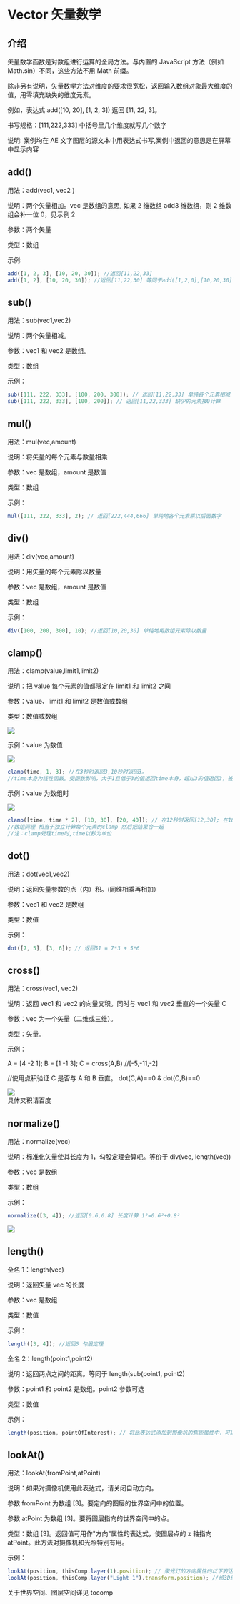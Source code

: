 # Vector 矢量数学

## 介绍

矢量数学函数是对数组进行运算的全局方法。与内置的 JavaScript 方法（例如 Math.sin）不同，这些方法不用 Math 前缀。

除非另有说明，矢量数学方法对维度的要求很宽松，返回输入数组对象最大维度的值，用零填充缺失的维度元素。

例如，表达式 add([10, 20], [1, 2, 3]) 返回 [11, 22, 3]。

书写规格：[111,222,333] 中括号里几个维度就写几个数字

说明: 案例均在 AE 文字图层的源文本中用表达式书写,案例中返回的意思是在屏幕中显示内容

## add()

用法：add(vec1, vec2 )

说明：两个矢量相加。vec 是数组的意思, 如果 2 维数组 add3 维数组，则 2 维数组会补一位 0，见示例 2

参数：两个矢量

类型：数组

示例:

```javascript
add([1, 2, 3], [10, 20, 30]); //返回[11,22,33]
add([1, 2], [10, 20, 30]); //返回[11,22,30] 等同于add([1,2,0],[10,20,30])
```

## sub()

用法：sub(vec1,vec2)

说明：两个矢量相减。

参数：vec1 和 vec2 是数组。

类型：数组

示例：

```javascript
sub([111, 222, 333], [100, 200, 300]); // 返回[11,22,33] 单纯各个元素相减
sub([111, 222, 333], [100, 200]); // 返回[11,22,333] 缺少的元素按0计算
```

## mul()

用法：mul(vec,amount)

说明：将矢量的每个元素与数量相乘

参数：vec 是数组，amount 是数值

类型：数组

示例：

```javascript
mul([111, 222, 333], 2); // 返回[222,444,666] 单纯地各个元素乘以后面数字
```

## div()

用法：div(vec,amount)

说明：用矢量的每个元素除以数量

参数：vec 是数组，amount 是数值

类型：数组

示例：

```javascript
div([100, 200, 300], 10); //返回[10,20,30] 单纯地用数组元素除以数量
```

## clamp()

用法：clamp(value,limit1,limit2)

说明：把 value 每个元素的值都限定在 limit1 和 limit2 之间

参数：value、limit1 和 limit2 是数值或数组

类型：数值或数组

![](https://mir.yuelili.com/wp-content/uploads/user/docs/exp-a-z/exp-clamp.png)

示例：value 为数值

![](https://mir.yuelili.com/wp-content/uploads/user/AE/expression/clamp.bmp)

```javascript
clamp(time, 1, 3); //在3秒时返回3,10秒时返回3。
//time本身为线性函数。受函数影响，大于1且低于3的值返回time本身，超过3的值返回3，被限制。
```

示例：value 为数组时

![](https://mir.yuelili.com/wp-content/uploads/user/AE/expression/exp-global13.bmp)

```javascript
clamp([time, time * 2], [10, 30], [20, 40]); // 在12秒时返回[12,30]; 在18秒时返回[18,36]
//数组同理 相当于独立计算每个元素的clamp 然后把结果合一起
//注：clamp处理time时,time以秒为单位
```

## dot()

用法：dot(vec1,vec2)

说明：返回矢量参数的点（内）积。(同维相乘再相加）

参数：vec1 和 vec2 是数组

类型：数值

示例：

```javascript
dot([7, 5], [3, 6]); // 返回51 = 7*3 + 5*6
```

## cross()

用法：cross(vec1, vec2)

说明：返回 vec1 和 vec2 的向量叉积。同时与 vec1 和 vec2 垂直的一个矢量 C

参数：vec 为一个矢量（二维或三维）。

类型：矢量。

示例：

A = [4 -2 1];
B = [1 -1 3];
C = cross(A,B) //[-5,-11,-2]

//使用点积验证 C 是否与 A 和 B 垂直。 dot(C,A)==0 & dot(C,B)==0

![](https://mir.yuelili.com/wp-content/uploads/user/AE/expression/exp-global14.bmp)  
具体叉积请百度

## normalize()

用法：normalize(vec)

说明：标准化矢量使其长度为 1，勾股定理会算吧。等价于 div(vec, length(vec))

参数：vec 是数组

类型：数组

示例：

```javascript
normalize([3, 4]); //返回[0.6,0.8] 长度计算 1²=0.6²+0.8²
```

![](https://mir.yuelili.com/wp-content/uploads/user/AE/expression/exp-global15.bmp?imageView2/1/w/778/h/754#)

## length()

全名 1：length(vec)

说明：返回矢量 vec 的长度

参数：vec 是数组

类型：数值

示例：

```javascript
length([3, 4]); //返回5 勾股定理
```

全名 2：length(point1,point2)

说明：返回两点之间的距离。等同于 length(sub(point1, point2)

参数：point1 和 point2 是数组。point2 参数可选

类型：数值

示例：

```javascript
length(position, pointOfInterest); // 将此表达式添加到摄像机的焦距属性中，可以使焦平面锁定到摄像机的目标点，以便目标点对准焦点
```

## lookAt()

用法：lookAt(fromPoint,atPoint)

说明：如果对摄像机使用此表达式，请关闭自动方向。

参数 fromPoint 为数组 [3]。要定向的图层的世界空间中的位置。

参数 atPoint 为数组 [3]。要将图层指向的世界空间中的点。

类型：数组 [3]。返回值可用作"方向"属性的表达式，使图层点的 z 轴指向 atPoint。此方法对摄像机和光照特别有用。

示例：

```javascript
lookAt(position, thisComp.layer(1).position); // 聚光灯的方向属性的以下表达式会将光点指向同一合成中的 1 号图层的锚点
lookAt(position, thisComp.layer("Light 1").transform.position); //给3D纯色图层的orientation属性添加表达式后，图层和灯光的z轴朝向一致。移动灯光，图层也一直面朝向灯光
```

关于世界空间、图层空间详见 tocomp
